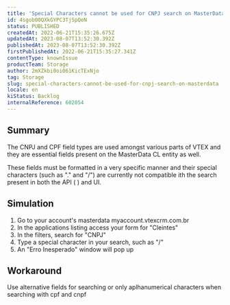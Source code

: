 ```yaml
---
title: 'Special Characters cannot be used for CNPJ search on MasterData'
id: 4sgob00QXkGYPC3TjSpQeN
status: PUBLISHED
createdAt: 2022-06-21T15:35:26.675Z
updatedAt: 2023-08-07T13:52:30.392Z
publishedAt: 2023-08-07T13:52:30.392Z
firstPublishedAt: 2022-06-21T15:35:27.341Z
contentType: knownIssue
productTeam: Storage
author: 2mXZkbi0oi061KicTExNjo
tag: Storage
slug: special-characters-cannot-be-used-for-cnpj-search-on-masterdata
locale: en
kiStatus: Backlog
internalReference: 602054
---
```


## Summary


The CNPJ and CPF field types are used amongst various parts of VTEX and they are essential fields present on the MasterData CL entity as well.

These fields must be formatted in a very specific manner and their special characters (such as "." and "/") are currently not compatible ith the search present in both the API ( ) and UI.





## Simulation



1. Go to your account's masterdata myaccount.vtexcrm.com.br
2. In the applications listing access your form for "Cleintes"
3. In the filters, search for "CNPJ"
4. Type a special character in your search, such as "/"
5. An "Erro Inesperado" window will pop up




## Workaround


Use alternative fields for searching or only aplhanumerical characters when searching with cpf and cnpf

